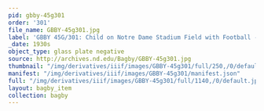 ```yaml
---
pid: gbby-45g301
order: '301'
file_name: GBBY-45g301.jpg
label: 'GBBY 45G/301: Child on Notre Dame Stadium Field with Football - c1930s'
_date: 1930s
object_type: glass plate negative
source: http://archives.nd.edu/Bagby/GBBY-45g301.jpg
thumbnail: "/img/derivatives/iiif/images/GBBY-45g301/full/250,/0/default.jpg"
manifest: "/img/derivatives/iiif/images/GBBY-45g301/manifest.json"
full: "/img/derivatives/iiif/images/GBBY-45g301/full/1140,/0/default.jpg"
layout: bagby_item
collection: bagby
---
```

